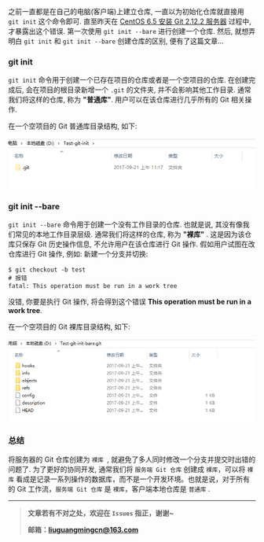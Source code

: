 之前一直都是在自己的电脑(客户端)上建立仓库, 一直以为初始化仓库就直接用 `git init` 这个命令即可. 直至昨天在 [CentOS 6.5 安装 Git 2.12.2 服务器](https://github.com/cnLGMing/Blog/issues/19) 过程中, 才暴露出这个错误. 第一次使用 `git init --bare` 进行创建一个仓库. 然后,  就想弄明白 `git init` 和 `git init --bare` 创建仓库的区别, 便有了这篇文章...

### git init

`git init` 命令用于创建一个已存在项目的仓库或者是一个空项目的仓库. 在创建完成后, 会在项目的根目录新增一个 `.git` 的文件夹, 并不会影响其他工作目录.  通常我们将这样的仓库, 称为 **"普通库"**.  用户可以在该仓库进行几乎所有的 Git 相关操作. 

在一个空项目的 Git 普通库目录结构, 如下: 

![空-普通库](https://github.com/cnLGMing/Blog/blob/master/Pictures/git-init.png?raw=true)

### git init --bare

`git init --bare` 命令用于创建一个没有工作目录的仓库.  也就是说, 其没有像我们常见的本地工作目录层级. 通常我们将这样的仓库, 称为 **"裸库"** .  这是因为该仓库只保存 Git 历史操作信息, 不允许用户在该仓库进行 Git 操作. 假如用户试图在改仓库进行 Git 操作, 例如: 新建一个分支并切换: 

```shell
$ git checkout -b test
# 报错
fatal: This operation must be run in a work tree
```

没错, 你要是执行 Git 操作, 将会得到这个错误 **This operation must be run in a work tree**. 

在一个空项目的 Git 裸库目录结构, 如下:

![裸库](https://github.com/cnLGMing/Blog/blob/master/Pictures/git-init-bare.png?raw=true) 

### 总结

将服务器的 Git 仓库创建为 `裸库 `, 就避免了多人同时修改一个分支并提交时出错的问题了. 为了更好的协同开发, 通常我们将 `服务端 Git 仓库` 创建成 `裸库`，可以将 `裸库` 看成是记录一系列操作的数据库，而不是一个开发环境。也就是说，对于所有的 Git 工作流，`服务端 Git 仓库` 是 `裸库`，客户端本地仓库是 `普通库` .  





------

> **文章若有不对之处，欢迎在 `Issues` 指正，谢谢~**
>
> **邮箱：liuguangmingcn@163.com**



